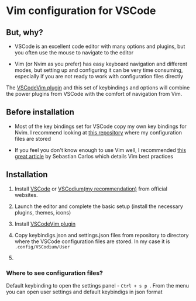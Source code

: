 # Vim configuration for VSCode

## But, why?

- VSCode is an excellent code editor with many options and plugins, but you often use the mouse to navigate to the editor

- Vim (or Nvim as you prefer) has easy keyboard navigation and different modes, but setting up and configuring it can be very time consuming, especially if you are not ready to work with configuration files directly

The [VSCodeVim plugin](https://github.com/VSCodeVim/Vim) and this set of keybindings and options will combine the power plugins from VSCode with the comfort of navigation from Vim.

## Before installation

- Most of the key bindings set for VSCode copy my own key bindings for Nvim. I recommend looking at [this repository](https://github.com/octagony/dev_files) where my configuration files are stored

- If you feel you don't know enough to use Vim well, I recommended [this great article](https://betterprogramming.pub/50-vim-mode-tips-for-ide-users-f7b525a794b3) by Sebastian Carlos which details Vim best practices

## Installation

1. Install [VSCode](https://code.visualstudio.com/) or [VSCodium(my recommendation)](https://vscodium.com/) from official websites.

2. Launch the editor and complete the basic setup (install the necessary plugins, themes, icons)

3. Install [VSCodeVim plugin](https://github.com/VSCodeVim/Vim)

4. Copy keybindigs.json and settings.json files from repository to directory where the VSCode configuration files are stored. In my case it is `.config/VSCodium/User`

5.

### Where to see configuration files?

Default keybinding to open the settings panel - `Ctrl + s p `. From the menu you can open user settings and default keybindigs in json format
